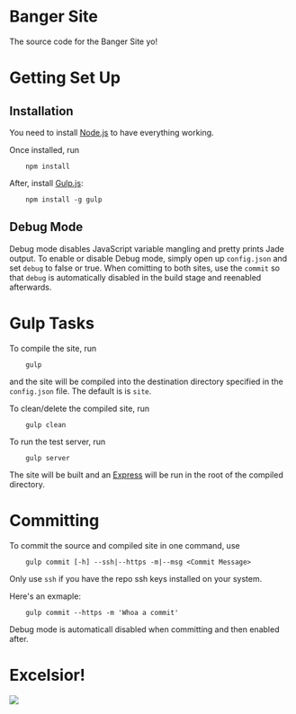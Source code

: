 Banger Site
==========
The source code for the Banger Site yo!

Getting Set Up
==============
## Installation
You need to install [Node.js](nodejs.org) to have everything working.

Once installed, run
```
    npm install
```

After, install [Gulp.js](http://gulpjs.com/):
```
    npm install -g gulp
```

## Debug Mode
Debug mode disables JavaScript variable mangling and pretty prints Jade output. To enable or disable
Debug mode, simply open up `config.json` and set `debug` to false or true. When comitting to both sites,
use the `commit` so that `debug` is automatically disabled in the build stage and reenabled afterwards.

Gulp Tasks
=========
To compile the site, run
```
    gulp
```
and the site will be compiled into the destination directory specified in the `config.json` file. The default is is `site`.

To clean/delete the compiled site, run
```
    gulp clean
```

To run the test server, run
```
    gulp server
```
The site will be built and an [Express](http://expressjs.com/) will be run in the root of the compiled directory.

Committing
=========
To commit the source and compiled site in one command, use
```
    gulp commit [-h] --ssh|--https -m|--msg <Commit Message>
```

Only use `ssh` if you have the repo ssh keys installed on your system.

Here's an exmaple:
```
    gulp commit --https -m 'Whoa a commit'
```

Debug mode is automaticall disabled when committing and then enabled after.

Excelsior!
==========
![](http://goo.gl/S6qY2O)
